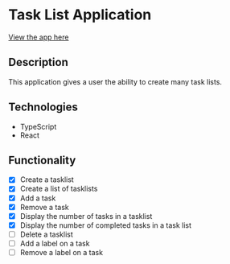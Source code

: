 # Task List Application

[View the app here](https://patrickiyog.github.io/todo-list-app/)

## Description

This application gives a user the ability to create many task lists. 

## Technologies
- TypeScript
- React

## Functionality
- [x] Create a tasklist
- [x] Create a list of tasklists
- [x] Add a task
- [x] Remove a task
- [x] Display the number of tasks in a tasklist
- [x] Display the number of completed tasks in a task list
- [ ] Delete a tasklist
- [ ] Add a label on a task
- [ ] Remove a label on a task
